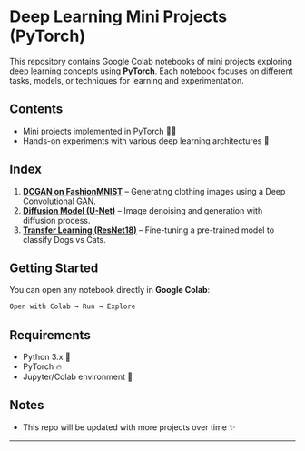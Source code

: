 # Deep Learning Mini Projects (PyTorch)

This repository contains Google Colab notebooks of mini projects exploring deep learning concepts using **PyTorch**. Each notebook focuses on different tasks, models, or techniques for learning and experimentation.

## Contents

* Mini projects implemented in PyTorch 🧑‍💻
* Hands-on experiments with various deep learning architectures 🧠

## Index

1. [**DCGAN on FashionMNIST**](./ComputerVision/DC_GAN/DCGANs_using_Fashion_mnist.ipynb) – Generating clothing images using a Deep Convolutional GAN.  
2. [**Diffusion Model (U-Net)**](./ComputerVision/Diffusion%20Model/Diffusion_on_FashionMNIST.ipynb) – Image denoising and generation with diffusion process.  
3. [**Transfer Learning (ResNet18)**](./ComputerVision/TransferLearning_ImageClassification/CatsVsDogs_ImageClassification.ipynb) – Fine-tuning a pre-trained model to classify Dogs vs Cats.  

## Getting Started

You can open any notebook directly in **Google Colab**:

```bash
Open with Colab → Run → Explore
```

## Requirements

* Python 3.x 🐍
* PyTorch 🔥
* Jupyter/Colab environment 📓

## Notes

* This repo will be updated with more projects over time ✨

---


